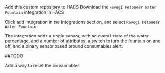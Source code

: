Add this custom repository to HACS
Download the `Revogi Petoneer Water Fountain` integration in HACS

Click add integration in the Integrations section, and select `Revogi Petoneer Water Fountain`

The integration adds a single sensor, with an overall state of the water percentage, and a number of attributes, a switch to turn the fountain on and off, and a binary sensor based around consumables alert.

##TODO

Add a way to reset the consumables

